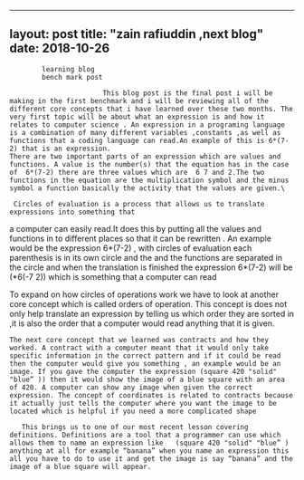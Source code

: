 
---
layout: post
title: "zain rafiuddin ,next blog"
date: 2018-10-26
---
            learning blog 
            bench mark post
            
                           This blog post is the final post i will be making in the first benchmark and i will be reviewing all of the different core concepts that i have learned over these two months. The very first topic will be about what an expression is and how it relates to computer science . An expression in a programing language is a combination of many different variables ,constants ,as well as functions that a coding language can read.An example of this is 6*(7-2) that is an expression.
    There are two important parts of an expression which are values and functions. A value is the number(s) that the equation has in the case of  6*(7-2) there are three values which are  6 7 and 2.The two functions in the equation are the multiplication symbol and the minus symbol a function basically the activity that the values are given.\
 
     Circles of evaluation is a process that allows us to translate expressions into something that 
a computer can easily read.It does this by putting all the values and functions in to different places so that it can be rewritten . An example would be the expression  6*(7-2) , with circles of evaluation each parenthesis is  in its own circle and the and the functions are separated in the circle and when the translation is finished the expression 6*(7-2)  will be (*6(-7 2)) which is something that a computer can read  

   To expand on how circles of operations work we have to look at another core concept which is called orders of operation. This concept  is does not only help translate an expression by telling us which order they are sorted in ,it is also the order that a computer would read anything that it is given.

    The next core concept that we learned was contracts and how they worked. A contract with a computer meant that it would only take specific information in the correct pattern and if it could be read then the computer would give you something , an example would be an image. If you gave the computer the expression (square 420 "solid" "blue” )) then it would show the image of a blue square with an area of 420. A computer can show any image when given the correct expression. The concept of coordinates is related to contracts because it actually just tells the computer where you want the image to be located which is helpful if you need a more complicated shape 
     
       This brings us to one of our most recent lesson covering definitions. Definitions are a tool that a programmer can use which allows them to name an expression like   (square 420 "solid" "blue” )  anything at all for example “banana” when you name an expression this all you have to do to use it and get the image is say “banana” and the image of a blue square will appear.
 


                                                                                                                                                                                                                                                                                                                                                                                                                                                                                                                                                 

